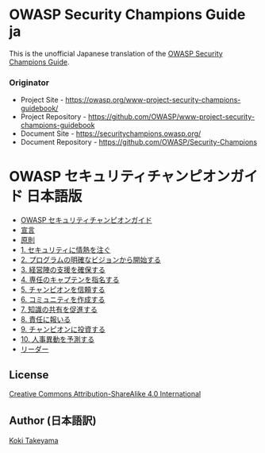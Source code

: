 # OWASP Security Champions Guide ja

This is the unofficial Japanese translation of the [OWASP Security Champions Guide](https://github.com/OWASP/Security-Champions).

### Originator

- Project Site - <https://owasp.org/www-project-security-champions-guidebook/>
- Project Repository - <https://github.com/OWASP/www-project-security-champions-guidebook>
- Document Site - <https://securitychampions.owasp.org/>
- Document Repository - <https://github.com/OWASP/Security-Champions>

# OWASP セキュリティチャンピオンガイド 日本語版

* [OWASP セキュリティチャンピオンガイド](Document/docs/index.md)
* [宣言](Document/docs/manifesto.md)
* [原則](Document/docs/principles/index.md)
* [1. セキュリティに情熱を注ぐ](Document/docs/principles/01_Be_passionate_about_security.md)
* [2. プログラムの明確なビジョンから開始する](Document/docs/principles/02_Start_with_a_clear_vision_for_your_program.md)
* [3. 経営陣の支援を確保する](Document/docs/principles/03_Secure_management_support.md)
* [4. 専任のキャプテンを指名する](Document/docs/principles/04_Nominate_a_dedicated_captain.md)
* [5. チャンピオンを信頼する](Document/docs/principles/05_Trust_your_champions.md)
* [6. コミュニティを作成する](Document/docs/principles/06_Create_a_community.md)
* [7. 知識の共有を促進する](Document/docs/principles/07_Promote_knowledge_sharing.md)
* [8. 責任に報いる](Document/docs/principles/08_Reward_responsibility.md)
* [9. チャンピオンに投資する](Document/docs/principles/09_Invest_in_your_champions.md)
* [10. 人事異動を予測する](Document/docs/principles/10_Anticipate_personnel_changes.md)
* [リーダー](Document/leaders.md)

## License

[Creative Commons Attribution-ShareAlike 4.0 International](https://creativecommons.org/licenses/by-sa/4.0/)

## Author (日本語訳)

[Koki Takeyama](https://github.com/coky-t)
